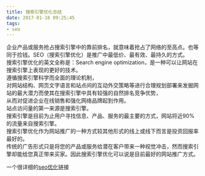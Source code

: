 ```yaml
---
title: 搜索引擎优化总结
date: 2017-01-16 09:25:45
tags:
- seo
---
```


企业产品或服务抢占搜索引擎中的靠前排名，就意味着抢占了网络的至高点。也等同于捡钱。SEO（搜索引擎优化）是推广中最低价、最有效、最持久的方式。    
搜索引擎优化的英文全称是：Search engine optimization，是一种可以让网站在搜索引擎上表现的更好的技术。     
遵循搜索引擎科学而全面的理论机制，      
对网站结构、网页文字语言和站点间的互动外交策略等进行合理规划部署来发掘网站的最大潜力而使其在搜索引擎中具有较强的自然排名竞争优势，    
从而对促进企业在线销售和强化网络品牌起到作用。     
站点访问量的第一来源是搜索引擎。    
搜索引擎是目前为止用户寻找信息、产品、服务的最主要的方式，网站将近90%的流量来自搜索引擎。    
搜索引擎优化作为网站推广的一种方式较其他形式的线上或线下而言是投资回报率最好的。       
 传统的广告形式只是将您的产品或服务给潜在客户带来一种视觉冲击，然而搜索引擎却能给您真正带来买家。因此搜索引擎优化可以说是目前最好的网站推广方式。    

一个很详细的[seo优化](http://www.vuln.cn/baike/pachong)链接